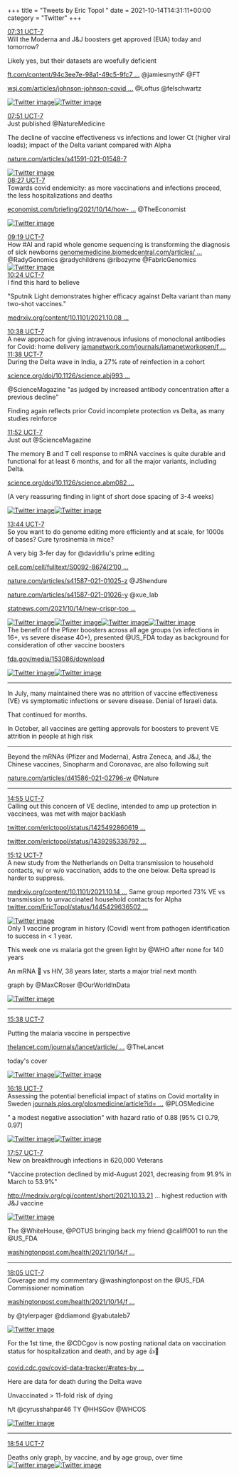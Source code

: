 +++
title = "Tweets by Eric Topol " 
date = 2021-10-14T14:31:11+00:00
category = "Twitter"
+++
<div class="tweet"> 
<div class="profile"> 
<a href="https://twitter.com/erictopol/status/1448657643665387533" target="_blank" rel="noreferer">07:31 UCT-7</a> 
</div> 
<div class="content"> 
Will the Moderna and J&amp;J boosters get approved (EUA) today and tomorrow?

Likely yes, but their datasets are woefully deficient

<a href="https://www.ft.com/content/94c3ee7e-98a1-49c5-9fc7-4daedac311d7" target="_blank" rel="noreferer">ft.com/content/94c3ee7e-98a1-49c5-9fc7 ...</a> 
 @jamiesmythF @FT 

<a href="https://www.wsj.com/articles/johnson-johnson-covid-19-booster-shot-bolsters-immune-defense-fda-staff-say-11634137515?mod=searchresults_pos1&page=1" target="_blank" rel="noreferer">wsj.com/articles/johnson-johnson-covid ...</a> 
 @Loftus @felschwartz </div> 
<a href="/twitter/erictopol/images/FBqqMryVEAIGXPn.jpg"  ><img src="/twitter/erictopol/images/FBqqMryVEAIGXPn.jpg" alt="Twitter image" ></img></a><a href="/twitter/erictopol/images/FBqqPYzVQAkJc0_.jpg"  ><img src="/twitter/erictopol/images/FBqqPYzVQAkJc0_.jpg" alt="Twitter image" ></img></a></div> 
<div class="tweet"> 
<div class="profile"> 
<a href="https://twitter.com/erictopol/status/1448662794887327752" target="_blank" rel="noreferer">07:51 UCT-7</a> 
</div> 
<div class="content"> 
Just published @NatureMedicine

The decline of vaccine effectiveness vs infections and lower Ct (higher viral loads); impact of the Delta variant compared with Alpha 

 <a href="https://www.nature.com/articles/s41591-021-01548-7" target="_blank" rel="noreferer">nature.com/articles/s41591-021-01548-7</a> 
 </div> 
<a href="/twitter/erictopol/images/FBquqZrVkAAaHIl.jpg"  ><img src="/twitter/erictopol/images/FBquqZrVkAAaHIl.jpg" alt="Twitter image" ></img></a></div> 
<div class="tweet"> 
<div class="profile"> 
<a href="https://twitter.com/erictopol/status/1448671814180167685" target="_blank" rel="noreferer">08:27 UCT-7</a> 
</div> 
<div class="content"> 
Towards covid endemicity: as more vaccinations and infections proceed, the less hospitalizations and deaths 

<a href="https://www.economist.com/briefing/2021/10/14/how-the-world-learns-to-live-with-covid-19" target="_blank" rel="noreferer">economist.com/briefing/2021/10/14/how- ...</a> 
 @TheEconomist </div> 
<a href="/twitter/erictopol/images/FBq27xiVkAEp_hM.jpg"  ><img src="/twitter/erictopol/images/FBq27xiVkAEp_hM.jpg" alt="Twitter image" ></img></a></div> 
<div class="tweet"> 
<div class="profile"> 
<a href="https://twitter.com/erictopol/status/1448684859661053953" target="_blank" rel="noreferer">09:19 UCT-7</a> 
</div> 
<div class="content"> 
How #AI and rapid whole genome sequencing is transforming the diagnosis of sick newborns <a href="https://genomemedicine.biomedcentral.com/articles/10.1186/s13073-021-00965-0" target="_blank" rel="noreferer">genomemedicine.biomedcentral.com/articles/ ...</a> 
 @RadyGenomics @radychildrens @ribozyme @FabricGenomics </div> 
<a href="/twitter/erictopol/images/FBrC7EXVkA48LYA.png"  ><img src="/twitter/erictopol/images/FBrC7EXVkA48LYA.png" alt="Twitter image" ></img></a></div> 
<div class="tweet"> 
<div class="profile"> 
<a href="https://twitter.com/erictopol/status/1448701355187576840" target="_blank" rel="noreferer">10:24 UCT-7</a> 
</div> 
<div class="content"> 
I find this hard to believe

"Sputnik Light demonstrates higher efficacy against Delta variant than many two-shot vaccines."

 <a href="https://www.medrxiv.org/content/10.1101/2021.10.08.21264715v1" target="_blank" rel="noreferer">medrxiv.org/content/10.1101/2021.10.08 ...</a> 
</div> 
</div> 
<div class="tweet"> 
<div class="profile"> 
<a href="https://twitter.com/erictopol/status/1448704842227060743" target="_blank" rel="noreferer">10:38 UCT-7</a> 
</div> 
<div class="content"> 
A new approach for giving intravenous infusions of monoclonal antibodies for Covid: home delivery <a href="https://jamanetwork.com/journals/jamanetworkopen/fullarticle/2784998" target="_blank" rel="noreferer">jamanetwork.com/journals/jamanetworkopen/f ...</a> 
</div> 
</div> 
<div class="tweet"> 
<div class="profile"> 
<a href="https://twitter.com/erictopol/status/1448719949459968025" target="_blank" rel="noreferer">11:38 UCT-7</a> 
</div> 
<div class="content"> 
During the Delta wave in India, a 27% rate of reinfection in a cohort

<a href="https://www.science.org/doi/10.1126/science.abj9932" target="_blank" rel="noreferer">science.org/doi/10.1126/science.abj993 ...</a> 
 

@ScienceMagazine "as judged by increased antibody concentration after a previous decline"

Finding again reflects prior Covid incomplete protection vs Delta, as many studies reinforce</div> 
</div> 
<div class="tweet"> 
<div class="profile"> 
<a href="https://twitter.com/erictopol/status/1448723471198933011" target="_blank" rel="noreferer">11:52 UCT-7</a> 
</div> 
<div class="content"> 
Just out @ScienceMagazine 

The memory B and T cell response to mRNA vaccines is quite durable and functional for at least 6 months, and for all the major variants, including Delta. 

<a href="https://www.science.org/doi/10.1126/science.abm0829" target="_blank" rel="noreferer">science.org/doi/10.1126/science.abm082 ...</a> 


(A very reassuring finding in light of short dose spacing of 3-4 weeks) </div> 
<a href="/twitter/erictopol/images/FBrlw0zVkAETpy3.png"  ><img src="/twitter/erictopol/images/FBrlw0zVkAETpy3.png" alt="Twitter image" ></img></a><a href="/twitter/erictopol/images/FBrmEqhVUAstf6A.jpg"  ><img src="/twitter/erictopol/images/FBrmEqhVUAstf6A.jpg" alt="Twitter image" ></img></a></div> 
<div class="tweet"> 
<div class="profile"> 
<a href="https://twitter.com/erictopol/status/1448751528915857432" target="_blank" rel="noreferer">13:44 UCT-7</a> 
</div> 
<div class="content"> 
So you want to do genome editing more efficiently and at scale, for 1000s of bases? Cure tyrosinemia in mice?

A very big 3-fer day for @davidrliu's prime editing 

<a href="https://www.cell.com/cell/fulltext/S0092-8674(21)01065-5" target="_blank" rel="noreferer">cell.com/cell/fulltext/S0092-8674(21)0 ...</a> 


<a href="https://www.nature.com/articles/s41587-021-01025-z" target="_blank" rel="noreferer">nature.com/articles/s41587-021-01025-z</a> 
 @JShendure 

<a href="https://www.nature.com/articles/s41587-021-01026-y" target="_blank" rel="noreferer">nature.com/articles/s41587-021-01026-y</a> 
 @xue_lab

<a href="https://www.statnews.com/2021/10/14/new-crispr-tools-could-fix-diseases-caused-by-large-dna-rearrangements-scientists-report/" target="_blank" rel="noreferer">statnews.com/2021/10/14/new-crispr-too ...</a> 
 </div> 
<a href="/twitter/erictopol/images/FBr-Mo1VcAIy6aU.jpg"  ><img src="/twitter/erictopol/images/FBr-Mo1VcAIy6aU.jpg" alt="Twitter image" ></img></a><a href="/twitter/erictopol/images/FBr-cU9VcBUxmo6.jpg"  ><img src="/twitter/erictopol/images/FBr-cU9VcBUxmo6.jpg" alt="Twitter image" ></img></a><a href="/twitter/erictopol/images/FBr-kJRVcA4-PmQ.jpg"  ><img src="/twitter/erictopol/images/FBr-kJRVcA4-PmQ.jpg" alt="Twitter image" ></img></a><a href="/twitter/erictopol/images/FBr-p49VcB4m90y.jpg"  ><img src="/twitter/erictopol/images/FBr-p49VcB4m90y.jpg" alt="Twitter image" ></img></a></div> 
<div class="thread"> 
<div class="thread-content"> 
The benefit of the Pfizer boosters across all age groups (vs infections in 16+, vs severe disease 40+), presented @US_FDA today as background for consideration of other vaccine boosters

<a href="https://www.fda.gov/media/153086/download" target="_blank" rel="noreferer">fda.gov/media/153086/download</a> 
 </div> 
<a href="/twitter/erictopol/images/FBrEewwVIA4A4yW.jpg"  ><img src="/twitter/erictopol/images/FBrEewwVIA4A4yW.jpg" alt="Twitter image" ></img></a><a href="/twitter/erictopol/images/FBrFBUKVIAMDTZ2.jpg"  ><img src="/twitter/erictopol/images/FBrFBUKVIAMDTZ2.jpg" alt="Twitter image" ></img></a><hr><div class="thread-content"> 
In July, many maintained there was no attrition of vaccine effectiveness (VE) vs symptomatic infections or severe disease. Denial of Israeli data.

That continued for months.

In October, all vaccines are getting approvals for boosters to prevent VE attrition in people at high risk</div> 
<hr><div class="thread-content"> 
Beyond the mRNAs (Pfizer and Moderna), Astra Zeneca, and J&amp;J, the Chinese vaccines, Sinopharm and Coronavac, are also following suit

<a href="https://www.nature.com/articles/d41586-021-02796-w" target="_blank" rel="noreferer">nature.com/articles/d41586-021-02796-w</a> 
 @Nature</div> 
<hr><div class="profile"> 
<a href="https://twitter.com/erictopol/status/1448769555946344448" target="_blank" rel="noreferer">14:55 UCT-7</a> 
</div> 
<div class="content"> 
Calling out this concern of VE decline, intended to amp up protection in vaccinees, was met with major backlash

<a href="https://twitter.com/erictopol/status/1425492860619481098?lang=en" target="_blank" rel="noreferer">twitter.com/erictopol/status/1425492860619 ...</a> 


<a href="https://twitter.com/erictopol/status/1439295338792189952?lang=en" target="_blank" rel="noreferer">twitter.com/erictopol/status/1439295338792 ...</a> 
</div> 
</div> 
<div class="tweet"> 
<div class="profile"> 
<a href="https://twitter.com/erictopol/status/1448773692729618454" target="_blank" rel="noreferer">15:12 UCT-7</a> 
</div> 
<div class="content"> 
A new study from the Netherlands on Delta transmission to household contacts, w/ or w/o vaccination, adds to the one below. Delta spread is harder to suppress.

<a href="https://www.medrxiv.org/content/10.1101/2021.10.14.21264959v1" target="_blank" rel="noreferer">medrxiv.org/content/10.1101/2021.10.14 ...</a> 
  Same group reported 73% VE vs transmission to unvaccinated household contacts for Alpha  <a href="https://twitter.com/EricTopol/status/1445429636502933508" target="_blank" rel="noreferer">twitter.com/EricTopol/status/1445429636502 ...</a> 
</div> 
<a href="/twitter/erictopol/images/FBsSc79UUAAOybV.png"  ><img src="/twitter/erictopol/images/FBsSc79UUAAOybV.png" alt="Twitter image" ></img></a></div> 
<div class="thread"> 
<div class="thread-content"> 
Only 1 vaccine program in history (Covid) went from pathogen identification to success in &lt; 1 year.

This week one vs malaria got the green light by @WHO after none for 140 years

An mRNA 💉 vs HIV, 38 years later, starts a major trial next month

graph by @MaxCRoser @OurWorldInData </div> 
<a href="/twitter/erictopol/images/FBYC6eHVkAECQL1.png"  ><img src="/twitter/erictopol/images/FBYC6eHVkAECQL1.png" alt="Twitter image" ></img></a><hr><div class="profile"> 
<a href="https://twitter.com/erictopol/status/1448780330345791488" target="_blank" rel="noreferer">15:38 UCT-7</a> 
</div> 
<div class="content"> 
Putting the malaria vaccine in perspective

<a href="https://www.thelancet.com/journals/lancet/article/PIIS0140-6736(21)02235-2/fulltext" target="_blank" rel="noreferer">thelancet.com/journals/lancet/article/ ...</a> 
 @TheLancet 

today's cover </div> 
<a href="/twitter/erictopol/images/FBsZ6MJUcAAiKnF.jpg"  ><img src="/twitter/erictopol/images/FBsZ6MJUcAAiKnF.jpg" alt="Twitter image" ></img></a><a href="/twitter/erictopol/images/FBsZ83DVIAEMkQa.jpg"  ><img src="/twitter/erictopol/images/FBsZ83DVIAEMkQa.jpg" alt="Twitter image" ></img></a></div> 
<div class="tweet"> 
<div class="profile"> 
<a href="https://twitter.com/erictopol/status/1448790416900255756" target="_blank" rel="noreferer">16:18 UCT-7</a> 
</div> 
<div class="content"> 
Assessing the potential beneficial impact of statins on Covid mortality in Sweden <a href="https://journals.plos.org/plosmedicine/article?id=10.1371/journal.pmed.1003820" target="_blank" rel="noreferer">journals.plos.org/plosmedicine/article?id= ...</a> 
 @PLOSMedicine 

" a modest negative association" with hazard ratio of 0.88 [95% CI 0.79, 0.97] </div> 
<a href="/twitter/erictopol/images/FBsiclWUcAEAQ0u.jpg"  ><img src="/twitter/erictopol/images/FBsiclWUcAEAQ0u.jpg" alt="Twitter image" ></img></a><a href="/twitter/erictopol/images/FBsid5JUcAEXFzy.jpg"  ><img src="/twitter/erictopol/images/FBsid5JUcAEXFzy.jpg" alt="Twitter image" ></img></a></div> 
<div class="tweet"> 
<div class="profile"> 
<a href="https://twitter.com/erictopol/status/1448815262522773520" target="_blank" rel="noreferer">17:57 UCT-7</a> 
</div> 
<div class="content"> 
New on breakthrough infections in 620,000 Veterans

"Vaccine protection declined by mid-August 2021, decreasing from 91.9% in March to 53.9%"

<a href="http://medrxiv.org/cgi/content/short/2021.10.13.21264966" target="_blank" rel="noreferer">http://medrxiv.org/cgi/content/short/2021.10.13.21 ...</a> 
 highest reduction with J&amp;J vaccine </div> 
<a href="/twitter/erictopol/images/FBs5hzPVEAIfT_Z.jpg"  ><img src="/twitter/erictopol/images/FBs5hzPVEAIfT_Z.jpg" alt="Twitter image" ></img></a></div> 
<div class="thread"> 
<div class="thread-content"> 
The @WhiteHouse, @POTUS bringing back my friend @califf001 to run the @US_FDA 

<a href="https://www.washingtonpost.com/health/2021/10/14/fda-commissioner-califf/" target="_blank" rel="noreferer">washingtonpost.com/health/2021/10/14/f ...</a> 
</div> 
<hr><div class="profile"> 
<a href="https://twitter.com/erictopol/status/1448817199645298705" target="_blank" rel="noreferer">18:05 UCT-7</a> 
</div> 
<div class="content"> 
Coverage and my commentary @washingtonpost on the @US_FDA Commissioner nomination 

<a href="https://www.washingtonpost.com/health/2021/10/14/fda-commissioner-califf/" target="_blank" rel="noreferer">washingtonpost.com/health/2021/10/14/f ...</a> 


by @tylerpager @ddiamond @yabutaleb7 </div> 
<a href="/twitter/erictopol/images/FBs7Y2rVkBQJomn.jpg"  ><img src="/twitter/erictopol/images/FBs7Y2rVkBQJomn.jpg" alt="Twitter image" ></img></a></div> 
<div class="thread"> 
<div class="thread-content"> 
For the 1st time, the @CDCgov is now posting national data on vaccination status for hospitalization and death, and by age 👍🙏

<a href="https://covid.cdc.gov/covid-data-tracker/#rates-by-vaccine-status" target="_blank" rel="noreferer">covid.cdc.gov/covid-data-tracker/#rates-by ...</a> 


Here are data for death during the Delta wave

Unvaccinated &gt; 11-fold risk of dying

h/t @cyrusshahpar46 TY @HHSGov @WHCOS </div> 
<a href="/twitter/erictopol/images/FBtDF64VgAIgq_3.jpg"  ><img src="/twitter/erictopol/images/FBtDF64VgAIgq_3.jpg" alt="Twitter image" ></img></a><hr><div class="profile"> 
<a href="https://twitter.com/erictopol/status/1448829511659753477" target="_blank" rel="noreferer">18:54 UCT-7</a> 
</div> 
<div class="content"> 
Deaths only graph, by vaccine, and by age group, over time </div> 
<a href="/twitter/erictopol/images/FBtGrUgVcAUEITb.jpg"  ><img src="/twitter/erictopol/images/FBtGrUgVcAUEITb.jpg" alt="Twitter image" ></img></a><a href="/twitter/erictopol/images/FBtGnWCUcAU4JiL.jpg"  ><img src="/twitter/erictopol/images/FBtGnWCUcAU4JiL.jpg" alt="Twitter image" ></img></a></div> 


